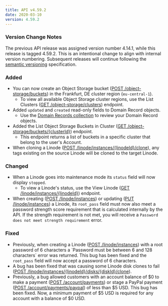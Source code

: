 ```yaml
---
title: API v4.59.2
date: 2020-03-10
version: 4.59.2
---
```

### Version Change Notes

The previous API release was assigned version number 4.14.1, while this release is tagged 4.59.2. This is an intentional change to align with internal version numbering. Subsequent releases will continue following the [semantic versioning](https://semver.org/) specification.

### Added

* You can now create an Object Storage bucket ([POST /object-storage/buckets](https://www.linode.com/docs/api/object-storage/#object-storage-bucket-create)) in the Frankfurt, DE cluster region (`eu-central-1`).
  * To view all available Object Storage cluster regions, use the List Clusters ([GET /object-storage/clusters](https://www.linode.com/docs/api/object-storage/#clusters-list)) endpoint.
* Added `updated` and `created` read-only fields to Domain Record objects.
  * Use the [Domain Records collection](https://www.linode.com/docs/api/domains/#domain-records-list) to review your Domain Record objects.
* Added the List Object Storage Buckets in Cluster ([GET /object-storage/buckets/{clusterId}](https://www.linode.com/docs/api/object-storage/#object-storage-buckets-in-cluster-list)) endpoint.
  * This endpoint returns a list of buckets in a specific cluster that belong to the user's Account.
* When cloning a Linode ([POST /linode/instances/{linodeId}/clone](https://www.linode.com/docs/api/linode-instances/#linode-clone)), any tags existing on the source Linode will be cloned to the target Linode.

### Changed

* When a Linode goes into maintenance mode its `status` field will now display `stopped`. 
  * To view a Linode's status, use the View Linode ([GET /linode/instances/{linodeId}](https://www.linode.com/docs/api/linode-instances/#linode-create)) endpoint.
* When creating ([POST /linode/instances](https://www.linode.com/docs/api/linode-instances/#linode-create)) or updating ([PUT /linode/instances](https://www.linode.com/docs/api/linode-instances/#linode-update)) a Linode, its `root_pass` field must now also meet a password strength score requirement that is calculated internally by the API.  If the strength requirement is not met, you will receive a `Password does not meet strength requirement` error.

### Fixed

* Previously, when creating a Linode ([POST /linode/instances](https://www.linode.com/docs/api/linode-instances/#linode-create)) with a root password of 6 characters a \`Password must be between 6 and 128 characters\` error was returned. This bug has been fixed and the `root_pass` field will now accept a password of 6 characters.
* A bug has been fixed that was causing some Linode disk clones to fail ([POST /linode/instances/{linodeId}/disks/{diskId}/clone](https://www.linode.com/docs/api/api/linode-instances/#disk-clone)).
* Previously, a bug allowed customers with an account balance of $0 to make a payment ([POST /account/payments](https://www.linode.com/docs/api/account/#payment-make)) or stage a PayPal payment ([POST /account/payments/paypal](https://www.linode.com/docs/api/account/#stage-paypal-payment)) of less than $5 USD.  This bug has been fixed. Now, a minimum payment of $5 USD is required for any account with a balance of $0 USD.
